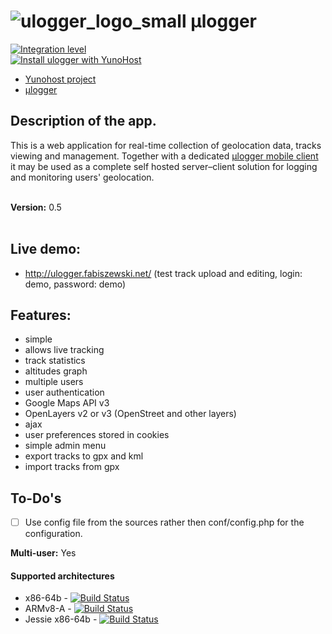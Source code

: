 # ![ulogger_logo_small](https://cloud.githubusercontent.com/assets/3366666/24080878/0288f046-0ca8-11e7-9ffd-753e5c417756.png) μlogger

[![Integration level](https://dash.yunohost.org/integration/ulogger.svg)](https://dash.yunohost.org/appci/app/ulogger)  
[![Install ulogger with YunoHost](https://install-app.yunohost.org/install-with-yunohost.png)](https://install-app.yunohost.org/?app=ulogger)

- [Yunohost project](https://yunohost.org)
- [μlogger](https://github.com/bfabiszewski/ulogger-server)

## Description of the app.
This is a web application for real-time collection of geolocation data, tracks viewing and management. Together with a dedicated [μlogger mobile client](https://github.com/bfabiszewski/ulogger-android) it may be used as a complete self hosted server–client solution for logging and monitoring users' geolocation.<br><br>

<strong>Version:</strong> 0.5 <br><br>

## Live demo:
- http://ulogger.fabiszewski.net/ (test track upload and editing, login: demo, password: demo)

## Features:
- simple
- allows live tracking
- track statistics
- altitudes graph
- multiple users
- user authentication
- Google Maps API v3
- OpenLayers v2 or v3 (OpenStreet and other layers)
- ajax
- user preferences stored in cookies
- simple admin menu
- export tracks to gpx and kml
- import tracks from gpx

## To-Do's
- [ ] Use config file from the sources rather then conf/config.php for the configuration.

**Multi-user:** Yes

#### Supported architectures

* x86-64b - [![Build Status](https://ci-apps.yunohost.org/ci/logs/ulogger%20%28Community%29.svg)](https://ci-apps.yunohost.org/ci/apps/ulogger/)
* ARMv8-A - [![Build Status](https://ci-apps-arm.yunohost.org/ci/logs/ulogger%20%28Community%29.svg)](https://ci-apps-arm.yunohost.org/ci/apps/ulogger/)
* Jessie x86-64b - [![Build Status](https://ci-stretch.nohost.me/ci/logs/ulogger%20%28Community%29.svg)](https://ci-stretch.nohost.me/ci/apps/ulogger/)

